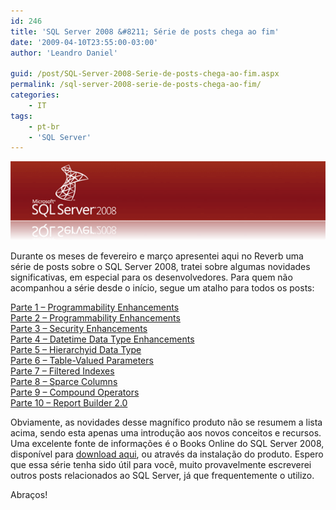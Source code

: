 ```yaml
---
id: 246
title: 'SQL Server 2008 &#8211; Série de posts chega ao fim'
date: '2009-04-10T23:55:00-03:00'
author: 'Leandro Daniel'

guid: /post/SQL-Server-2008-Serie-de-posts-chega-ao-fim.aspx
permalink: /sql-server-2008-serie-de-posts-chega-ao-fim/
categories:
    - IT
tags:
    - pt-br
    - 'SQL Server'
---
```


![SQLServer2008](/assets/pics/WindowsLiveWriter/SQLServer2008ProgrammabilityEnhancements_549/SQLServer2008_a7c10190-1b43-4499-a01a-8cc09767bf73.gif "SQLServer2008")

Durante os meses de fevereiro e março apresentei aqui no Reverb uma série de posts sobre o SQL Server 2008, tratei sobre algumas novidades significativas, em especial para os desenvolvedores. Para quem não acompanhou a série desde o início, segue um atalho para todos os posts:

[Parte 1 – Programmability Enhancements](http://leandrodaniel.com/sql-server-2008-parte-1-programmability-enhancements/)  
[Parte 2 – Programmability Enhancements](http://leandrodaniel.com/sql-server-2008-parte-2-programmability-enhancements/)  
[Parte 3 – Security Enhancements](http://leandrodaniel.com/sql-server-2008-parte-3-security-enhancements/)  
[Parte 4 – Datetime Data Type Enhancements](http://leandrodaniel.com/sql-server-2008-parte-4-datetime-data-type-enhancements/)  
[Parte 5 – Hierarchyid Data Type](http://leandrodaniel.com/sql-server-2008-parte-5-hierarchyid-data-type/)  
[Parte 6 – Table-Valued Parameters](http://leandrodaniel.com/sql-server-2008-parte-6-table-valued-parameters/)  
[Parte 7 – Filtered Indexes](http://leandrodaniel.com/sql-server-2008-parte-7-filtered-indexes/)  
[Parte 8 – Sparce Columns](http://leandrodaniel.com/sql-server-2008-parte-8-sparce-columns/)  
[Parte 9 – Compound Operators](http://leandrodaniel.com/sql-server-2008-parte-9-compound-operators/)  
[Parte 10 – Report Builder 2.0](http://leandrodaniel.com/sql-server-2008-parte-10-report-builder-2-0/)

Obviamente, as novidades desse magnífico produto não se resumem a lista acima, sendo esta apenas uma introdução aos novos conceitos e recursos. Uma excelente fonte de informações é o Books Online do SQL Server 2008, disponível para [download aqui](http://www.microsoft.com/downloads/details.aspx?FamilyId=765433F7-0983-4D7A-B628-0A98145BCB97&displaylang=en), ou através da instalação do produto. Espero que essa série tenha sido útil para você, muito provavelmente escreverei outros posts relacionados ao SQL Server, já que frequentemente o utilizo.

Abraços!
